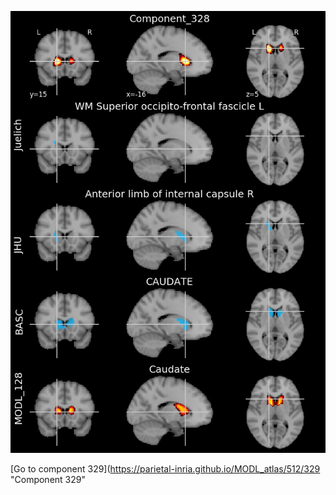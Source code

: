 


![328](preliminary/328.jpg "Component 328")

[Go to component 329](https://parietal-inria.github.io/MODL_atlas/512/329 "Component 329"